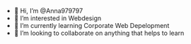 - 👋 Hi, I’m @Anna979797
- 👀 I’m interested in Webdesign
- 🌱 I’m currently learning Corporate Web Depelopment
- 💞️ I’m looking to collaborate on anything that helps to learn


<!---
Anna979797/Anna979797 is a ✨ special ✨ repository because its `README.md` (this file) appears on your GitHub profile.
You can click the Preview link to take a look at your changes.
--->
